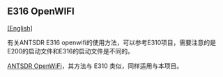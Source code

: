 ## E316 OpenWIFI 

[[English]](../../../../device_and_usage_manual/ANTSDR_E_Series_Module/ANTSDR_E316_Reference_Manual/AntsdrE316_openwifi.html)

有关ANTSDR E316 openwifi的使用方法，可以参考E310项目，需要注意的是E200的启动文件和E316的启动文件是不同的。

[ANTSDR OpenWiFi](../ANTSDR_E310_Reference_Manual/AntsdrE310_openwifi_cn.md)，其方法与 E310 类似，同样适用与本项目。
